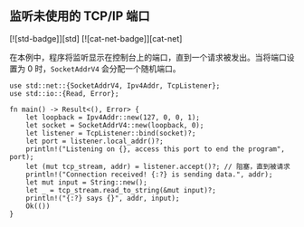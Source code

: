 ## 监听未使用的 TCP/IP 端口

<!--
> [net/server/listen-unused.md](https://github.com/rust-lang-nursery/rust-cookbook/blob/master/src/net/server/listen-unused.md)
> <br />
> commit b61c8e588ad8445de36cd5f28e99232b5f858a41 - 2020.06.01
-->

[![std-badge]][std] [![cat-net-badge]][cat-net]

在本例中，程序将监听显示在控制台上的端口，直到一个请求被发出。当将端口设置为 0 时，`SocketAddrV4` 会分配一个随机端口。

```rust,edition2018,no_run
use std::net::{SocketAddrV4, Ipv4Addr, TcpListener};
use std::io::{Read, Error};

fn main() -> Result<(), Error> {
    let loopback = Ipv4Addr::new(127, 0, 0, 1);
    let socket = SocketAddrV4::new(loopback, 0);
    let listener = TcpListener::bind(socket)?;
    let port = listener.local_addr()?;
    println!("Listening on {}, access this port to end the program", port);
    let (mut tcp_stream, addr) = listener.accept()?; // 阻塞，直到被请求
    println!("Connection received! {:?} is sending data.", addr);
    let mut input = String::new();
    let _ = tcp_stream.read_to_string(&mut input)?;
    println!("{:?} says {}", addr, input);
    Ok(())
}
```
